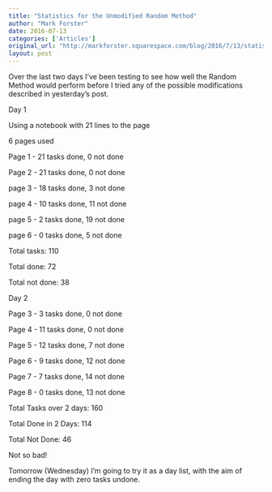```yaml
---
title: "Statistics for the Unmodified Random Method"
author: "Mark Forster"
date: 2016-07-13
categories: ['Articles']
original_url: "http://markforster.squarespace.com/blog/2016/7/13/statistics-for-the-unmodified-random-method.html"
layout: post
---
```


Over the last two days I’ve been testing to see how well the Random Method would perform before I tried any of the possible modifications described in yesterday’s post.

Day 1

Using a notebook with 21 lines to the page

6 pages used

Page 1 - 21 tasks done, 0 not done

Page 2 - 21 tasks done, 0 not done

page 3 - 18 tasks done, 3 not done

page 4 - 10 tasks done, 11 not done

page 5 - 2 tasks done, 19 not done

page 6 - 0 tasks done, 5 not done

Total tasks: 110

Total done: 72

Total not done: 38

Day 2

Page 3 - 3 tasks done, 0 not done

Page 4 - 11 tasks done, 0 not done

Page 5 - 12 tasks done, 7 not done

Page 6 - 9 tasks done, 12 not done

Page 7 - 7 tasks done, 14 not done

Page 8 - 0 tasks done, 13 not done

Total Tasks over 2 days: 160

Total Done in 2 Days: 114

Total Not Done: 46

Not so bad!

Tomorrow (Wednesday) I’m going to try it as a day list, with the aim of ending the day with zero tasks undone.
